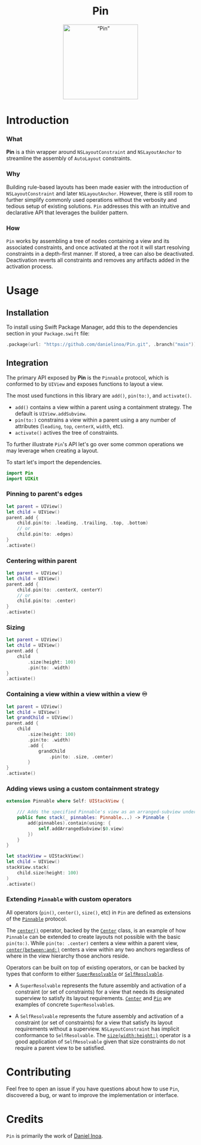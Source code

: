 <h1 align=center>Pin</h1>
<p align="center">
    <img src="https://user-images.githubusercontent.com/972877/143309795-78be2e80-05bd-4871-8a0c-2dcf4eb7cd4b.jpg" width="200" max-width="90%" alt=“Pin” />
</p>

# Introduction

### What
**Pin** is a thin wrapper around `NSLayoutConstraint` and `NSLayoutAnchor` to streamline the assembly of `AutoLayout` constraints.

### Why
Building rule-based layouts has been made easier with the introduction of `NSLayoutConstraint` and later `NSLayoutAnchor`. However, there is still room to further simplify commonly used operations without the verbosity and tedious setup of existing solutions. `Pin` addresses this with an intuitive and declarative API that leverages the builder pattern.

### How
`Pin` works by assembling a tree of nodes containing a view and its associated constraints, and once activated at the root it will start resolving constraints in a depth-first manner. If stored, a tree can also be deactivated. Deactivation reverts all constraints and removes any artifacts added in the activation process.

# Usage

## Installation

To install using Swift Package Manager, add this to the dependencies section in your `Package.swift` file:

```swift
.package(url: "https://github.com/danielinoa/Pin.git", .branch("main"))
```

## Integration

The primary API exposed by **Pin** is the `Pinnable` protocol, which is conformed to by `UIView` and exposes functions to layout a view.

The most used functions in this library are `add()`, `pin(to:)`, and `activate()`. 

- `add()` contains a view within a parent using a containment strategy. The default is `UIView.addSubview`.
- `pin(to:)` constrains a view within a parent using a any number of attributes (`leading`, `top`, `centerX`, `width`, etc).
- `activate()` actives the tree of constraints.

To further illustrate `Pin`'s API let's go over some common operations we may leverage when creating a layout.

To start let's import the dependencies.
```swift
import Pin
import UIKit
```

### Pinning to parent's edges

```swift
let parent = UIView()
let child = UIView()
parent.add {
    child.pin(to: .leading, .trailing, .top, .bottom) 
    // or 
    child.pin(to: .edges)
}
.activate()
``` 

### Centering within parent

```swift
let parent = UIView()
let child = UIView()
parent.add {
    child.pin(to: .centerX, centerY) 
    // or 
    child.pin(to: .center)
}
.activate()
``` 

### Sizing

```swift
let parent = UIView()
let child = UIView()
parent.add {
    child
        .size(height: 100)
        .pin(to: .width)
}
.activate()
```

### Containing a view within a view within a view ♾

```swift
let parent = UIView()
let child = UIView()
let grandChild = UIView()
parent.add {
    child
        .size(height: 100)
        .pin(to: .width)
        .add {
            grandChild
                .pin(to: .size, .center)
        }
}
.activate()
```

### Adding views using a custom containment strategy

```swift
extension Pinnable where Self: UIStackView {

    /// Adds the specified Pinnable's view as an arranged-subview under this `UIStackView`.
    public func stack(_ pinnables: Pinnable...) -> Pinnable {
        add(pinnables).contain(using: {
            self.addArrangedSubview($0.view)
        })
    }
}

let stackView = UIStackView()
let child = UIView()
stackView.stack(
    child.size(height: 100)
)
.activate()
```

### Extending `Pinnable` with custom operators

All operators (`pin()`, `center()`, `size()`, etc) in `Pin` are defined as extensions of the [`Pinnable`](https://github.com/danielinoa/Pin/blob/main/Sources/Pin/Core/Pinnable.swift) protocol.

The [`center()`](https://github.com/danielinoa/Pin/blob/main/Sources/Pin/Extensions/Resolvables/Pinnable%2BCenter.swift) operator, backed by the [`Center`](https://github.com/danielinoa/Pin/blob/main/Sources/Pin/Extensions/Resolvables/Pinnable%2BCenter.swift) class, is an example of how `Pinnable` can be extended to create layouts not possible with the basic `pin(to:)`. While `pin(to: .center)` centers a view within a parent view, [`center(between:and:)`](https://github.com/danielinoa/Pin/blob/main/Sources/Pin/Extensions/Resolvables/Pinnable%2BCenter.swift) centers a view within any two anchors regardless of where in the view hierarchy those anchors reside.

Operators can be built on top of existing operators, or can be backed by types that conform to either [`SuperResolvable`](https://github.com/danielinoa/Pin/blob/main/Sources/Pin/Core/SuperResolvable.swift) or [`SelfResolvable`](https://github.com/danielinoa/Pin/blob/main/Sources/Pin/Core/SelfResolvable.swift).

- A `SuperResolvable` represents the future assembly and activation of a constraint (or set of constraints) for a view that needs its designated superview to satisfy its layout requirements. [`Center`](https://github.com/danielinoa/Pin/blob/main/Sources/Pin/Extensions/Resolvables/Pinnable%2BCenter.swift) and [`Pin`](https://github.com/danielinoa/Pin/blob/main/Sources/Pin/Extensions/Resolvables/Pinnable%2BPin.swift) are examples of concrete `SuperResolvable`s.

- A `SelfResolvable` represents the future assembly and activation of a constraint (or set of constraints) for a view that satisfy its layout requirements without a superview. `NSLayoutConstraint` has implicit conformance to `SelfResolvable`. 
The [`size(width:height:)`](https://github.com/danielinoa/Pin/blob/main/Sources/Pin/Extensions/Resolvables/Pinnable%2BSize.swift) operator is a good application of `SelfResolvable` given that size constraints do not require a parent view to be satisfied.

# Contributing

Feel free to open an issue if you have questions about how to use `Pin`, discovered a bug, or want to improve the implementation or interface.

# Credits

`Pin` is primarily the work of [Daniel Inoa](https://github.com/danielinoa).
